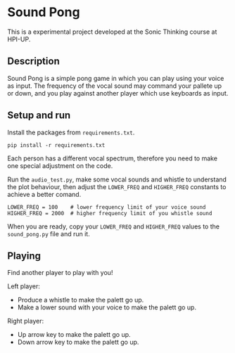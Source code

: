 # Sound Pong

This is a experimental project developed at the Sonic Thinking course at HPI-UP.

## Description

Sound Pong is a simple pong game in which you can play using your voice as input. The frequency of the vocal sound may command your pallete up or down, and you play against another player which use keyboards as input.

## Setup and run

Install the packages from `requirements.txt`.

```
pip install -r requirements.txt
```

Each person has a different vocal spectrum, therefore you need to make one special adjustment on the code.

Run the `audio_test.py`, make some vocal sounds and whistle to understand the plot behaviour, then adjust the `LOWER_FREQ` and `HIGHER_FREQ` constants to achieve a better comand.
```
LOWER_FREQ = 100    # lower frequency limit of your voice sound 
HIGHER_FREQ = 2000  # higher frequency limit of you whistle sound
```
When you are ready, copy your `LOWER_FREQ` and `HIGHER_FREQ` values to the `sound_pong.py` file and run it.

## Playing

Find another player to play with you!

Left player:
* Produce a whistle to make the palett go up.
* Make a lower sound with your voice to make the palett go up.

Right player:
* Up arrow key to make the palett go up.
* Down arrow key to make the palett go up.